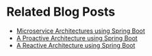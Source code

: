 # Related Blog Posts
* [Microservice Architectures using Spring Boot](https://github.com/melroyr/spring-microservices-architectures)
* [A Proactive Architecture using Spring Boot](https://github.com/melroyr/spring-microservices-architectures/tree/main/spring-proactive-archtecture/)
* [A Reactive Architecture using Spring Boot](https://github.com/melroyr/spring-microservices-architectures/tree/main/spring-reactive-archtecture/)

